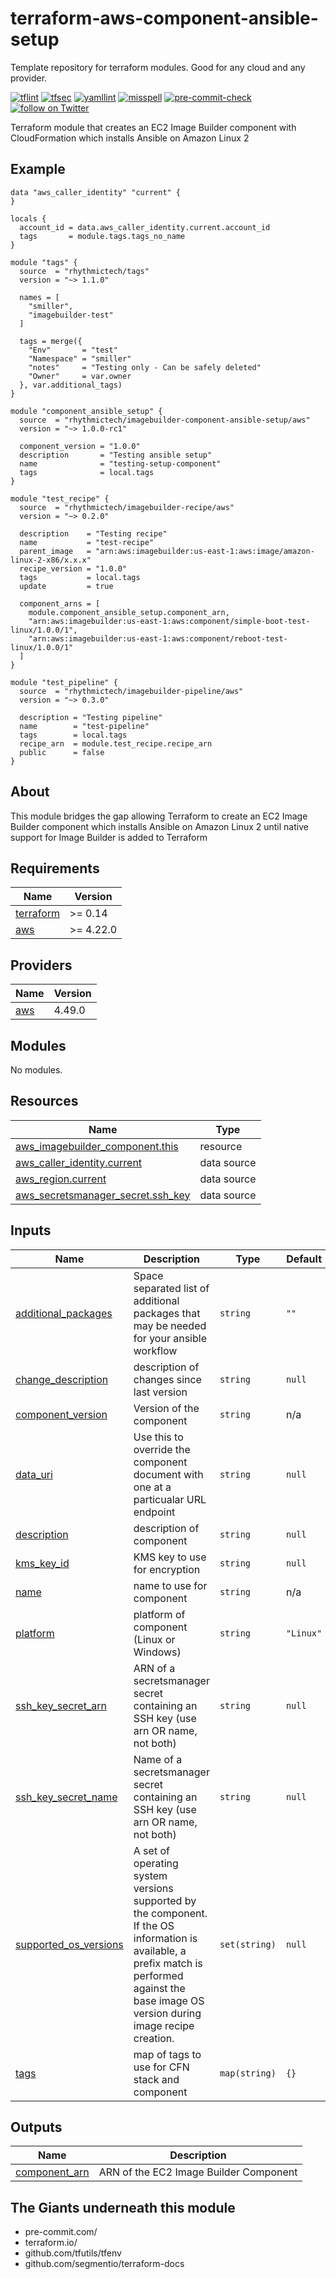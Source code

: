 # terraform-aws-component-ansible-setup
Template repository for terraform modules. Good for any cloud and any provider.

[![tflint](https://github.com/rhythmictech/terraform-aws-component-ansible-setup/workflows/tflint/badge.svg?branch=master&event=push)](https://github.com/rhythmictech/terraform-aws-component-ansible-setup/actions?query=workflow%3Atflint+event%3Apush+branch%3Amaster)
[![tfsec](https://github.com/rhythmictech/terraform-aws-component-ansible-setup/workflows/tfsec/badge.svg?branch=master&event=push)](https://github.com/rhythmictech/terraform-aws-component-ansible-setup/actions?query=workflow%3Atfsec+event%3Apush+branch%3Amaster)
[![yamllint](https://github.com/rhythmictech/terraform-aws-component-ansible-setup/workflows/yamllint/badge.svg?branch=master&event=push)](https://github.com/rhythmictech/terraform-aws-component-ansible-setup/actions?query=workflow%3Ayamllint+event%3Apush+branch%3Amaster)
[![misspell](https://github.com/rhythmictech/terraform-aws-component-ansible-setup/workflows/misspell/badge.svg?branch=master&event=push)](https://github.com/rhythmictech/terraform-aws-component-ansible-setup/actions?query=workflow%3Amisspell+event%3Apush+branch%3Amaster)
[![pre-commit-check](https://github.com/rhythmictech/terraform-aws-component-ansible-setup/workflows/pre-commit-check/badge.svg?branch=master&event=push)](https://github.com/rhythmictech/terraform-aws-component-ansible-setup/actions?query=workflow%3Apre-commit-check+event%3Apush+branch%3Amaster)
<a href="https://twitter.com/intent/follow?screen_name=RhythmicTech"><img src="https://img.shields.io/twitter/follow/RhythmicTech?style=social&logo=twitter" alt="follow on Twitter"></a>

Terraform module that creates an EC2 Image Builder component with CloudFormation which installs Ansible on Amazon Linux 2

## Example
```hcl
data "aws_caller_identity" "current" {
}

locals {
  account_id = data.aws_caller_identity.current.account_id
  tags       = module.tags.tags_no_name
}

module "tags" {
  source  = "rhythmictech/tags"
  version = "~> 1.1.0"

  names = [
    "smiller",
    "imagebuilder-test"
  ]

  tags = merge({
    "Env"       = "test"
    "Namespace" = "smiller"
    "notes"     = "Testing only - Can be safely deleted"
    "Owner"     = var.owner
  }, var.additional_tags)
}

module "component_ansible_setup" {
  source  = "rhythmictech/imagebuilder-component-ansible-setup/aws"
  version = "~> 1.0.0-rc1"

  component_version = "1.0.0"
  description       = "Testing ansible setup"
  name              = "testing-setup-component"
  tags              = local.tags
}

module "test_recipe" {
  source  = "rhythmictech/imagebuilder-recipe/aws"
  version = "~> 0.2.0"

  description    = "Testing recipe"
  name           = "test-recipe"
  parent_image   = "arn:aws:imagebuilder:us-east-1:aws:image/amazon-linux-2-x86/x.x.x"
  recipe_version = "1.0.0"
  tags           = local.tags
  update         = true

  component_arns = [
    module.component_ansible_setup.component_arn,
    "arn:aws:imagebuilder:us-east-1:aws:component/simple-boot-test-linux/1.0.0/1",
    "arn:aws:imagebuilder:us-east-1:aws:component/reboot-test-linux/1.0.0/1"
  ]
}

module "test_pipeline" {
  source  = "rhythmictech/imagebuilder-pipeline/aws"
  version = "~> 0.3.0"

  description = "Testing pipeline"
  name        = "test-pipeline"
  tags        = local.tags
  recipe_arn  = module.test_recipe.recipe_arn
  public      = false
}

```

## About
This module bridges the gap allowing Terraform to create an EC2 Image Builder component which installs Ansible on Amazon Linux 2 until native support for Image Builder is added to Terraform

<!-- BEGINNING OF PRE-COMMIT-TERRAFORM DOCS HOOK -->
## Requirements

| Name | Version |
|------|---------|
| <a name="requirement_terraform"></a> [terraform](#requirement\_terraform) | >= 0.14 |
| <a name="requirement_aws"></a> [aws](#requirement\_aws) | >= 4.22.0 |

## Providers

| Name | Version |
|------|---------|
| <a name="provider_aws"></a> [aws](#provider\_aws) | 4.49.0 |

## Modules

No modules.

## Resources

| Name | Type |
|------|------|
| [aws_imagebuilder_component.this](https://registry.terraform.io/providers/hashicorp/aws/latest/docs/resources/imagebuilder_component) | resource |
| [aws_caller_identity.current](https://registry.terraform.io/providers/hashicorp/aws/latest/docs/data-sources/caller_identity) | data source |
| [aws_region.current](https://registry.terraform.io/providers/hashicorp/aws/latest/docs/data-sources/region) | data source |
| [aws_secretsmanager_secret.ssh_key](https://registry.terraform.io/providers/hashicorp/aws/latest/docs/data-sources/secretsmanager_secret) | data source |

## Inputs

| Name | Description | Type | Default | Required |
|------|-------------|------|---------|:--------:|
| <a name="input_additional_packages"></a> [additional\_packages](#input\_additional\_packages) | Space separated list of additional packages that may be needed for your ansible workflow | `string` | `""` | no |
| <a name="input_change_description"></a> [change\_description](#input\_change\_description) | description of changes since last version | `string` | `null` | no |
| <a name="input_component_version"></a> [component\_version](#input\_component\_version) | Version of the component | `string` | n/a | yes |
| <a name="input_data_uri"></a> [data\_uri](#input\_data\_uri) | Use this to override the component document with one at a particualar URL endpoint | `string` | `null` | no |
| <a name="input_description"></a> [description](#input\_description) | description of component | `string` | `null` | no |
| <a name="input_kms_key_id"></a> [kms\_key\_id](#input\_kms\_key\_id) | KMS key to use for encryption | `string` | `null` | no |
| <a name="input_name"></a> [name](#input\_name) | name to use for component | `string` | n/a | yes |
| <a name="input_platform"></a> [platform](#input\_platform) | platform of component (Linux or Windows) | `string` | `"Linux"` | no |
| <a name="input_ssh_key_secret_arn"></a> [ssh\_key\_secret\_arn](#input\_ssh\_key\_secret\_arn) | ARN of a secretsmanager secret containing an SSH key (use arn OR name, not both) | `string` | `null` | no |
| <a name="input_ssh_key_secret_name"></a> [ssh\_key\_secret\_name](#input\_ssh\_key\_secret\_name) | Name of a secretsmanager secret containing an SSH key (use arn OR name, not both) | `string` | `null` | no |
| <a name="input_supported_os_versions"></a> [supported\_os\_versions](#input\_supported\_os\_versions) | A set of operating system versions supported by the component. If the OS information is available, a prefix match is performed against the base image OS version during image recipe creation. | `set(string)` | `null` | no |
| <a name="input_tags"></a> [tags](#input\_tags) | map of tags to use for CFN stack and component | `map(string)` | `{}` | no |

## Outputs

| Name | Description |
|------|-------------|
| <a name="output_component_arn"></a> [component\_arn](#output\_component\_arn) | ARN of the EC2 Image Builder Component |
<!-- END OF PRE-COMMIT-TERRAFORM DOCS HOOK -->

## The Giants underneath this module
- pre-commit.com/
- terraform.io/
- github.com/tfutils/tfenv
- github.com/segmentio/terraform-docs
